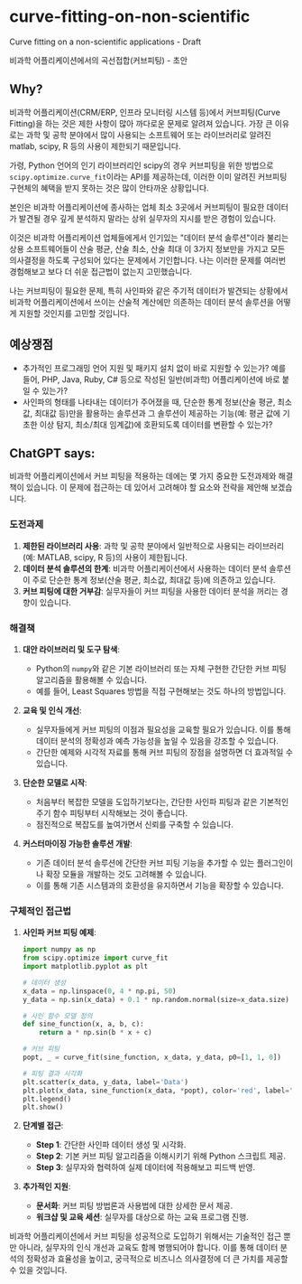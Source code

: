 # curve-fitting-on-non-scientific
Curve fitting on a non-scientific applications - Draft

비과학 어플리케이션에서의 곡선접합(커브피팅) - 초안

## Why?
비과학 어플리케이션(CRM/ERP, 인프라 모니터링 시스템 등)에서 커브피팅(Curve Fitting)을 하는 것은 제한 사항이 많아 까다로운 문제로 알려져 있습니다. 가장 큰 이유로는 과학 및 공학 분야에서 많이 사용되는 소프트웨어 또는 라이브러리로 알려진 matlab, scipy, R 등의 사용이 제한되기 때문입니다.

가령, Python 언어의 인기 라이브러리인 scipy의 경우 커브피팅을 위한 방법으로 `scipy.optimize.curve_fit`이라는 API를 제공하는데, 이러한 이미 알려진 커브피팅 구현체의 혜택을 받지 못하는 것은 많이 안타까운 상황입니다.

본인은 비과학 어플리케이션에 종사하는 업체 최소 3곳에서 커브피팅이 필요한 데이터가 발견될 경우 깊게 분석하지 말라는 상위 실무자의 지시를 받은 경험이 있습니다.

이것은 비과학 어플리케이션 업체들에게서 인기있는 "데이터 분석 솔루션"이라 불리는 상용 소프트웨어들이 산술 평균, 산술 최소, 산술 최대 이 3가지 정보만을 가지고 모든 의사결정을 하도록 구성되어 있다는 문제에서 기인합니다. 나는 이러한 문제를 여러번 경험해보고 보다 더 쉬운 접근법이 없는지 고민했습니다.

나는 커브피팅이 필요한 문제, 특히 사인파와 같은 주기적 데이터가 발견되는 상황에서 비과학 어플리케이션에서 쓰이는 산술적 계산에만 의존하는 데이터 분석 솔루션을 어떻게 지원할 것인지를 고민할 것입니다.

## 예상쟁점
* 추가적인 프로그래밍 언어 지원 및 패키지 설치 없이 바로 지원할 수 있는가? 예를 들어, PHP, Java, Ruby, C# 등으로 작성된 일반(비과학) 어플리케이션에 바로 붙일 수 있는가?
* 사인파의 형태를 나타내는 데이터가 주어졌을 때, 단순한 통계 정보(산술 평균, 최소값, 최대값 등)만을 활용하는 솔루션과 그 솔루션이 제공하는 기능(예: 평균 값에 기초한 이상 탐지, 최소/최대 임계값)에 호환되도록 데이터를 변환할 수 있는가?

## ChatGPT says:
비과학 어플리케이션에서 커브 피팅을 적용하는 데에는 몇 가지 중요한 도전과제와 해결책이 있습니다. 이 문제에 접근하는 데 있어서 고려해야 할 요소와 전략을 제안해 보겠습니다.

### 도전과제

1. **제한된 라이브러리 사용**: 과학 및 공학 분야에서 일반적으로 사용되는 라이브러리(예: MATLAB, scipy, R 등)의 사용이 제한됩니다.
2. **데이터 분석 솔루션의 한계**: 비과학 어플리케이션에서 사용하는 데이터 분석 솔루션이 주로 단순한 통계 정보(산술 평균, 최소값, 최대값 등)에 의존하고 있습니다.
3. **커브 피팅에 대한 거부감**: 실무자들이 커브 피팅을 사용한 데이터 분석을 꺼리는 경향이 있습니다.

### 해결책

1. **대안 라이브러리 및 도구 탐색**:
   - Python의 `numpy`와 같은 기본 라이브러리 또는 자체 구현한 간단한 커브 피팅 알고리즘을 활용해볼 수 있습니다.
   - 예를 들어, Least Squares 방법을 직접 구현해보는 것도 하나의 방법입니다.

2. **교육 및 인식 개선**:
   - 실무자들에게 커브 피팅의 이점과 필요성을 교육할 필요가 있습니다. 이를 통해 데이터 분석의 정확성과 예측 가능성을 높일 수 있음을 강조할 수 있습니다.
   - 간단한 예제와 시각적 자료를 통해 커브 피팅의 장점을 설명하면 더 효과적일 수 있습니다.

3. **단순한 모델로 시작**:
   - 처음부터 복잡한 모델을 도입하기보다는, 간단한 사인파 피팅과 같은 기본적인 주기 함수 피팅부터 시작해보는 것이 좋습니다.
   - 점진적으로 복잡도를 높여가면서 신뢰를 구축할 수 있습니다.

4. **커스터마이징 가능한 솔루션 개발**:
   - 기존 데이터 분석 솔루션에 간단한 커브 피팅 기능을 추가할 수 있는 플러그인이나 확장 모듈을 개발하는 것도 고려해볼 수 있습니다.
   - 이를 통해 기존 시스템과의 호환성을 유지하면서 기능을 확장할 수 있습니다.

### 구체적인 접근법

1. **사인파 커브 피팅 예제**:
   ```python
   import numpy as np
   from scipy.optimize import curve_fit
   import matplotlib.pyplot as plt

   # 데이터 생성
   x_data = np.linspace(0, 4 * np.pi, 50)
   y_data = np.sin(x_data) + 0.1 * np.random.normal(size=x_data.size)

   # 사인 함수 모델 정의
   def sine_function(x, a, b, c):
       return a * np.sin(b * x + c)

   # 커브 피팅
   popt, _ = curve_fit(sine_function, x_data, y_data, p0=[1, 1, 0])

   # 피팅 결과 시각화
   plt.scatter(x_data, y_data, label='Data')
   plt.plot(x_data, sine_function(x_data, *popt), color='red', label='Fitted curve')
   plt.legend()
   plt.show()
   ```

2. **단계별 접근**:
   - **Step 1**: 간단한 사인파 데이터 생성 및 시각화.
   - **Step 2**: 기본 커브 피팅 알고리즘을 이해시키기 위해 Python 스크립트 제공.
   - **Step 3**: 실무자와 협력하여 실제 데이터에 적용해보고 피드백 반영.

3. **추가적인 지원**:
   - **문서화**: 커브 피팅 방법론과 사용법에 대한 상세한 문서 제공.
   - **워크샵 및 교육 세션**: 실무자를 대상으로 하는 교육 프로그램 진행.

비과학 어플리케이션에서 커브 피팅을 성공적으로 도입하기 위해서는 기술적인 접근 뿐만 아니라, 실무자의 인식 개선과 교육도 함께 병행되어야 합니다. 이를 통해 데이터 분석의 정확성과 효율성을 높이고, 궁극적으로 비즈니스 의사결정에 더 큰 가치를 제공할 수 있을 것입니다.
